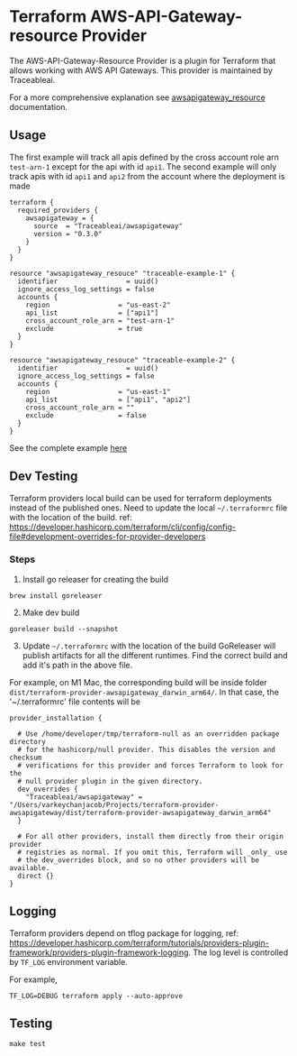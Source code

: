 # Terraform AWS-API-Gateway-resource Provider

The AWS-API-Gateway-Resource Provider is a plugin for Terraform that allows working with AWS API Gateways. This provider is maintained by Traceableai.

For a more comprehensive explanation see [awsapigateway_resource](./docs/resources/awsapigateway_resource.md) documentation.

## Usage
The first example will track all apis defined by the cross account role arn `test-arn-1` except for the api with id `api1`.
The second example will only track apis with id `api1` and `api2` from the account where the deployment is made
```hcl
terraform {
  required_providers {
    awsapigateway = {
      source  = "Traceableai/awsapigateway"
      version = "0.3.0"
    }
  }
}

resource "awsapigateway_resouce" "traceable-example-1" {
  identifier                 = uuid()
  ignore_access_log_settings = false
  accounts {
    region                 = "us-east-2"
    api_list               = ["api1"]
    cross_account_role_arn = "test-arn-1"
    exclude                = true
  }
}

resource "awsapigateway_resouce" "traceable-example-2" {
  identifier                 = uuid()
  ignore_access_log_settings = false
  accounts {
    region                 = "us-east-1"
    api_list               = ["api1", "api2"]
    cross_account_role_arn = ""
    exclude                = false
  }
}
```

See the complete example [here](./examples/default)

## Dev Testing
Terraform providers local build can be used for terraform deployments instead of the published ones. Need to update 
the local `~/.terraformrc` file with the location of the build. 
ref: https://developer.hashicorp.com/terraform/cli/config/config-file#development-overrides-for-provider-developers

### Steps
1. Install go releaser for creating the build
```shell
brew install goreleaser
```
2. Make dev build
```shell
goreleaser build --snapshot
```
3. Update `~/.terraformrc` with the location of the build
GoReleaser will publish artifacts for all the different runtimes. Find the correct build and add it's path in the above 
file.

For example, on M1 Mac, the corresponding build will be inside folder `dist/terraform-provider-awsapigateway_darwin_arm64/`.
In that case, the '~/.terraformrc' file contents will be
```
provider_installation {

  # Use /home/developer/tmp/terraform-null as an overridden package directory
  # for the hashicorp/null provider. This disables the version and checksum
  # verifications for this provider and forces Terraform to look for the
  # null provider plugin in the given directory.
  dev_overrides {
    "Traceableai/awsapigateway" = "/Users/varkeychanjacob/Projects/terraform-provider-awsapigateway/dist/terraform-provider-awsapigateway_darwin_arm64"
  }

  # For all other providers, install them directly from their origin provider
  # registries as normal. If you omit this, Terraform will _only_ use
  # the dev_overrides block, and so no other providers will be available.
  direct {}
}

```

## Logging

Terraform providers depend on tflog package for logging, ref: https://developer.hashicorp.com/terraform/tutorials/providers-plugin-framework/providers-plugin-framework-logging.
The log level is controlled by `TF_LOG` environment variable.

For example,
```shell
TF_LOG=DEBUG terraform apply --auto-approve
```

## Testing

```shell
make test
```
